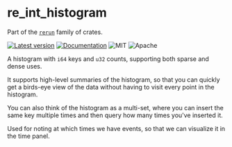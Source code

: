 # re_int_histogram
Part of the [`rerun`](https://github.com/rerun-io/rerun) family of crates.


[![Latest version](https://img.shields.io/crates/v/re_int_histogram.svg)](https://crates.io/crates/re_int_histogram)
[![Documentation](https://docs.rs/re_int_histogram/badge.svg)](https://docs.rs/re_int_histogram)
![MIT](https://img.shields.io/badge/license-MIT-blue.svg)
![Apache](https://img.shields.io/badge/license-Apache-blue.svg)

A histogram with `i64` keys and `u32` counts, supporting both sparse and dense uses.

It supports high-level summaries of the histogram, so that you can quickly get a birds-eye view of the data without having to visit every point in the histogram.

You can also think of the histogram as a multi-set, where you can insert the same key multiple times and then query how many times you've inserted it.

Used for noting at which times we have events, so that we can visualize it in the time panel.
